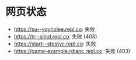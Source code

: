 # 网页状态
- https://su--yoyholee.repl.co: 失败
- https://tr--slind.repl.co: 失败 (403)
- https://start--stpstyc.repl.co: 失败
- https://game-example.rdianc.repl.co: 失败 (403)
